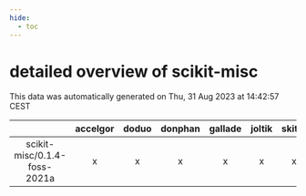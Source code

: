 ```yaml
---
hide:
  - toc
---
```


detailed overview of scikit-misc
================================


This data was automatically generated on Thu, 31 Aug 2023 at 14:42:57 CEST  

| |accelgor|doduo|donphan|gallade|joltik|skitty|swalot|victini|
| :---: | :---: | :---: | :---: | :---: | :---: | :---: | :---: | :---: |
|scikit-misc/0.1.4-foss-2021a|x|x|x|x|x|x|x|x|
